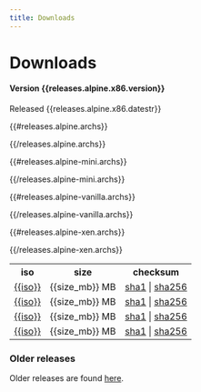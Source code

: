 ```yaml
---
title: Downloads
---
```


Downloads
=========

#### Version {{releases.alpine.x86.version}}

Released {{releases.alpine.x86.datestr}}

<table class="downloads">
<tr>
 <th class="iso">iso</th>
 <th class="size">size</th>
 <th class="checksums">checksum</th>
</tr>

{{#releases.alpine.archs}}
<tr>
 <td class="iso"><a href="{{iso_url}}">{{iso}}</a></td>
 <td class="size">{{size_mb}} MB</td>
 <td class="checksums">
   <a title="{{sha1}}"
      href="{{sha1_url}}">sha1</a>
   |
   <a title="{{sha256}}" 
      href="{{sha256_url}}">sha256</a>
  </td>
</tr>
{{/releases.alpine.archs}}

{{#releases.alpine-mini.archs}}
<tr>
 <td class="iso"><a href="{{iso_url}}">{{iso}}</a></td>
 <td class="size">{{size_mb}} MB</td>
 <td class="checksums">
   <a title="{{sha1}}" 
      href="{{sha1_url}}">sha1</a>
   |
   <a title="{{sha256}}" 
      href="{{sha256_url}}">sha256</a>
  </td>
</tr>
{{/releases.alpine-mini.archs}}

{{#releases.alpine-vanilla.archs}}
<tr>
 <td class="iso"><a href="{{iso_url}}">{{iso}}</a></td>
 <td class="size">{{size_mb}} MB</td>
 <td class="checksums">
   <a title="{{sha1}}" 
      href="{{sha1_url}}">sha1</a>
   |
   <a title="{{sha256}}" 
      href="{{sha256_url}}">sha256</a>
  </td>
</tr>
{{/releases.alpine-vanilla.archs}}

{{#releases.alpine-xen.archs}}
<tr>
 <td class="iso"><a href="{{iso_url}}">{{iso}}</a></td>
 <td class="size">{{size_mb}} MB</td>
 <td class="checksums">
   <a title="{{sha1}}" 
      href="{{sha1_url}}">sha1</a>
   |
   <a title="{{sha256}}" 
      href="{{sha256_url}}">sha256</a>
  </td>
</tr>
{{/releases.alpine-xen.archs}}
</table>


<h3>Older releases</h3>
Older releases are found
<a href="http://wiki.alpinelinux.org/cgi-bin/dl.cgi">here</a>.

